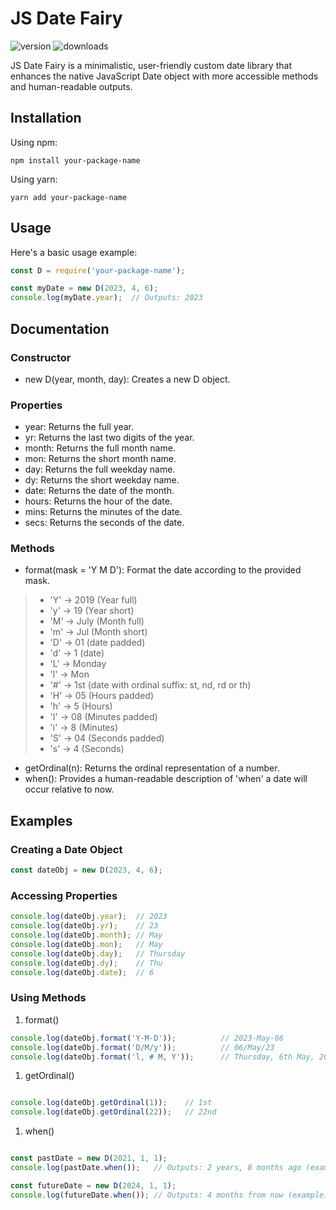# JS Date Fairy
![version](https://img.shields.io/npm/v/jsdatefairy.svg)
![downloads](https://img.shields.io/npm/dm/jsdatefairy.svg)

JS Date Fairy is a minimalistic, user-friendly custom date library that enhances the native JavaScript Date object with more accessible methods and human-readable outputs.

Installation
------------

Using npm:
```
npm install your-package-name
```

Using yarn:

```
yarn add your-package-name
```

Usage
-----

Here's a basic usage example:

```javascript
const D = require('your-package-name');

const myDate = new D(2023, 4, 6);
console.log(myDate.year);  // Outputs: 2023
```

Documentation
-----------------

### Constructor

-   new D(year, month, day): Creates a new D object.

### Properties

-   year: Returns the full year.
-   yr: Returns the last two digits of the year.
-   month: Returns the full month name.
-   mon: Returns the short month name.
-   day: Returns the full weekday name.
-   dy: Returns the short weekday name.
-   date: Returns the date of the month.
-   hours: Returns the hour of the date.
-   mins: Returns the minutes of the date.
-   secs: Returns the seconds of the date.

### Methods

-   format(mask = 'Y M D'): Format the date according to the provided mask.
  >* 'Y' -> 2019 (Year full)
  >* 'y' -> 19 (Year short)
  >* 'M' -> July (Month full)
  >* 'm' -> Jul (Month short)
  >* 'D' -> 01 (date padded)
  >* 'd' -> 1 (date)
  >* 'L' -> Monday
  >* 'l' -> Mon
  >* '#' -> 1st (date with ordinal suffix: st, nd, rd or th)
  >* 'H' -> 05 (Hours padded)
  >* 'h' -> 5 (Hours)
  >* 'I' -> 08 (Minutes padded)
  >* 'i' -> 8 (Minutes)
  >* 'S' -> 04 (Seconds padded)
  >* 's' -> 4 (Seconds)
-   getOrdinal(n): Returns the ordinal representation of a number.
-   when(): Provides a human-readable description of 'when' a date will occur relative to now.

Examples
--------

### Creating a Date Object

```javascript
const dateObj = new D(2023, 4, 6);
```

### Accessing Properties

```javascript
console.log(dateObj.year);  // 2023
console.log(dateObj.yr);    // 23
console.log(dateObj.month); // May
console.log(dateObj.mon);   // May
console.log(dateObj.day);   // Thursday
console.log(dateObj.dy);    // Thu
console.log(dateObj.date);  // 6
```
### Using Methods

1.  format()

```javascript
console.log(dateObj.format('Y-M-D'));          // 2023-May-06
console.log(dateObj.format('D/M/y'));          // 06/May/23
console.log(dateObj.format('l, # M, Y'));      // Thursday, 6th May, 2023
```
1.  getOrdinal()

```javascript

console.log(dateObj.getOrdinal(1));    // 1st
console.log(dateObj.getOrdinal(22));   // 22nd
```

1.  when()

```javascript

const pastDate = new D(2021, 1, 1);
console.log(pastDate.when());   // Outputs: 2 years, 8 months ago (example)

const futureDate = new D(2024, 1, 1);
console.log(futureDate.when()); // Outputs: 4 months from now (example)
```
